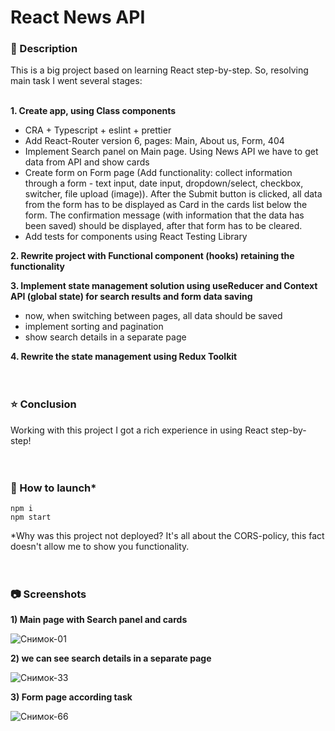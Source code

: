 # React News API

### 📄 Description

This is a big project based on learning React step-by-step. So, resolving main task I went several stages:<br/><br/>

**1. Create app, using Class components**
- CRA + Typescript + eslint + prettier
- Add React-Router version 6, pages: Main, About us, Form, 404
- Implement Search panel on Main page. Using News API we have to get data from API and show cards
- Create form on Form page (Add functionality: collect information through a form -  text input, date input, dropdown/select, checkbox, switcher, file upload (image)). After the Submit button is clicked, all data from the form has to be displayed as Card in the cards list below the form. The confirmation message (with information that the data has been saved) should be displayed, after that form has to be cleared.
- Add tests for components using React Testing Library

**2. Rewrite project with Functional component (hooks) retaining the functionality**

**3. Implement state management solution using useReducer and Context API (global state) for search results and form data saving**
- now, when switching between pages, all data should be saved
- implement sorting and pagination
- show search details in a separate page

**4. Rewrite the state management using Redux Toolkit**
<br/><br/><br/>
### ⭐️ Conclusion

Working with this project I got a rich experience in using React step-by-step!
<br/><br/><br/>
### 🚀 How to launch*
`npm i`<br/>
`npm start`<br/>

*Why was this project not deployed? It's all about the CORS-policy, this fact doesn't allow me to show you functionality.
<br/><br/><br/>
### 📷 Screenshots

**1) Main page with Search panel and cards**

![Снимок-01](https://user-images.githubusercontent.com/39487464/209476954-3447ac0d-fa51-4967-b3f8-fc72af9e6536.JPG)

**2) we can see search details in a separate page**

![Снимок-33](https://user-images.githubusercontent.com/39487464/209476958-c1284705-e3e3-4df9-a2fd-2e48671ffd62.JPG)

**3) Form page according task**

![Снимок-66](https://user-images.githubusercontent.com/39487464/209476960-711526fb-0125-4813-a0ac-b6b0ccdc69b9.JPG)




